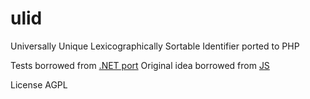 # ulid
Universally Unique Lexicographically Sortable Identifier ported to PHP

Tests borrowed from [.NET port](https://github.com/fvilers/ulid.net)
Original idea borrowed from [JS](https://github.com/alizain/ulid)

License AGPL

